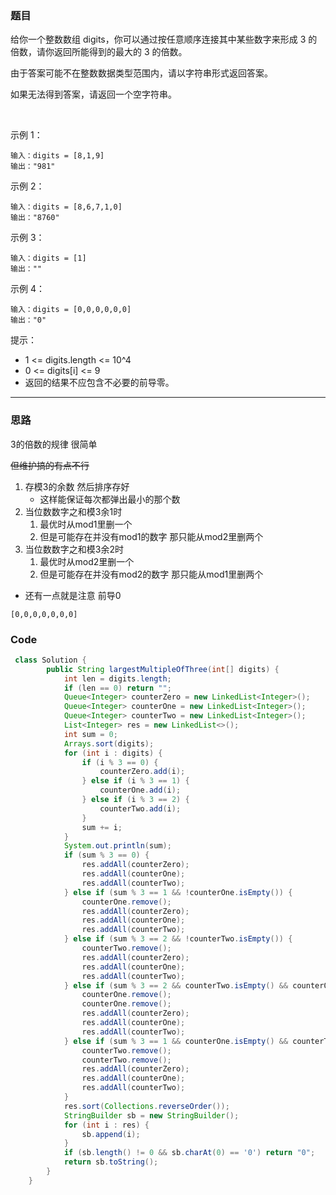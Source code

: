 ### 题目
给你一个整数数组 digits，你可以通过按任意顺序连接其中某些数字来形成 3 的倍数，请你返回所能得到的最大的 3 的倍数。

由于答案可能不在整数数据类型范围内，请以字符串形式返回答案。

如果无法得到答案，请返回一个空字符串。

 

示例 1：
```
输入：digits = [8,1,9]
输出："981"
```
示例 2：
```
输入：digits = [8,6,7,1,0]
输出："8760"
```
示例 3：
```
输入：digits = [1]
输出：""
```
示例 4：
```
输入：digits = [0,0,0,0,0,0]
输出："0"
```

提示：

- 1 <= digits.length <= 10^4
- 0 <= digits[i] <= 9
- 返回的结果不应包含不必要的前导零。

***
### 思路

3的倍数的规律 很简单

~~但维护搞的有点不行~~

1. 存模3的余数 然后排序存好
   - 这样能保证每次都弹出最小的那个数
2. 当位数数字之和模3余1时
   1. 最优时从mod1里删一个 
   2. 但是可能存在并没有mod1的数字 那只能从mod2里删两个
3. 当位数数字之和模3余2时
   1. 最优时从mod2里删一个 
   2. 但是可能存在并没有mod2的数字 那只能从mod1里删两个 

- 还有一点就是注意 前导0
```
[0,0,0,0,0,0,0]
```
### Code
```java
 class Solution {
        public String largestMultipleOfThree(int[] digits) {
            int len = digits.length;
            if (len == 0) return "";
            Queue<Integer> counterZero = new LinkedList<Integer>();
            Queue<Integer> counterOne = new LinkedList<Integer>();
            Queue<Integer> counterTwo = new LinkedList<Integer>();
            List<Integer> res = new LinkedList<>();
            int sum = 0;
            Arrays.sort(digits);
            for (int i : digits) {
                if (i % 3 == 0) {
                    counterZero.add(i);
                } else if (i % 3 == 1) {
                    counterOne.add(i);
                } else if (i % 3 == 2) {
                    counterTwo.add(i);
                }
                sum += i;
            }
            System.out.println(sum);
            if (sum % 3 == 0) {
                res.addAll(counterZero);
                res.addAll(counterOne);
                res.addAll(counterTwo);
            } else if (sum % 3 == 1 && !counterOne.isEmpty()) {
                counterOne.remove();
                res.addAll(counterZero);
                res.addAll(counterOne);
                res.addAll(counterTwo);
            } else if (sum % 3 == 2 && !counterTwo.isEmpty()) {
                counterTwo.remove();
                res.addAll(counterZero);
                res.addAll(counterOne);
                res.addAll(counterTwo);
            } else if (sum % 3 == 2 && counterTwo.isEmpty() && counterOne.size() > 1) {
                counterOne.remove();
                counterOne.remove();
                res.addAll(counterZero);
                res.addAll(counterOne);
                res.addAll(counterTwo);
            } else if (sum % 3 == 1 && counterOne.isEmpty() && counterTwo.size() > 1) {
                counterTwo.remove();
                counterTwo.remove();
                res.addAll(counterZero);
                res.addAll(counterOne);
                res.addAll(counterTwo);
            }
            res.sort(Collections.reverseOrder());
            StringBuilder sb = new StringBuilder();
            for (int i : res) {
                sb.append(i);
            }
            if (sb.length() != 0 && sb.charAt(0) == '0') return "0";
            return sb.toString();
        }
    }
```